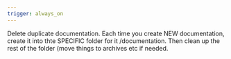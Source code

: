 ```yaml
---
trigger: always_on
---
```


Delete duplicate documentation. Each time you create NEW documentation, create it into thte SPECIFIC folder for it /documentation. Then clean up the rest of the folder (move things to archives etc if needed.

